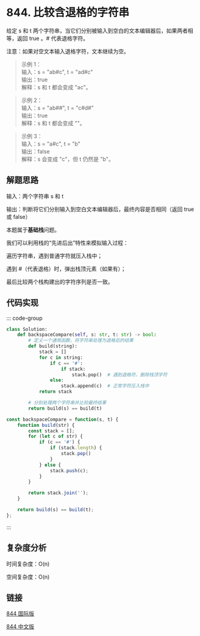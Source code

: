 # 844. 比较含退格的字符串 <Badge type="tip" text="Easy" />

给定 s 和 t 两个字符串，当它们分别被输入到空白的文本编辑器后，如果两者相等，返回 true 。# 代表退格字符。

注意：如果对空文本输入退格字符，文本继续为空。

>示例 1：  
输入：s = "ab#c", t = "ad#c"  
输出：true  
解释：s 和 t 都会变成 "ac"。

>示例 2：  
输入：s = "ab##", t = "c#d#"  
输出：true  
解释：s 和 t 都会变成 ""。

>示例 3：  
输入：s = "a#c", t = "b"  
输出：false  
解释：s 会变成 "c"，但 t 仍然是 "b"。

## 解题思路

输入：两个字符串 s 和 t

输出：判断将它们分别输入到空白文本编辑器后，最终内容是否相同（返回 true 或 false）

本题属于**基础栈**问题。

我们可以利用栈的“先进后出”特性来模拟输入过程：

遍历字符串，遇到普通字符就压入栈中；

遇到 #（代表退格）时，弹出栈顶元素（如果有）；

最后比较两个栈构建出的字符序列是否一致。

## 代码实现

::: code-group

```python
class Solution:
    def backspaceCompare(self, s: str, t: str) -> bool:
        # 定义一个通用函数，将字符串处理为退格后的结果
        def build(string):
            stack = []
            for c in string:
                if c == '#':
                    if stack:
                        stack.pop()  # 遇到退格符，删除栈顶字符
                else:
                    stack.append(c)  # 正常字符压入栈中
            return stack

        # 分别处理两个字符串并比较最终结果
        return build(s) == build(t)
```

```javascript
const backspaceCompare = function(s, t) {
    function build(str) {
        const stack = [];
        for (let c of str) {
            if (c == '#') {
                if (stack.length) {
                    stack.pop()
                }
            } else {
                stack.push(c);
            }
        }

        return stack.join('');
    }

    return build(s) == build(t);
};
```

:::

## 复杂度分析

时间复杂度：O(n)

空间复杂度：O(n)

## 链接

[844 国际版](https://leetcode.com/problems/backspace-string-compare/)

[844 中文版](https://leetcode.cn/problems/backspace-string-compare/)
